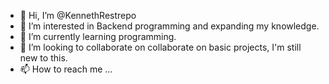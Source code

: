 - 👋 Hi, I’m @KennethRestrepo
- 👀 I’m interested in Backend programming and expanding my knowledge.
- 🌱 I’m currently learning programming.
- 💞️ I’m looking to collaborate on collaborate on basic projects, I'm still new to this.
- 📫 How to reach me ...

<!---
KennethRestrepo/KennethRestrepo is a ✨ special ✨ repository because its `README.md` (this file) appears on your GitHub profile.
You can click the Preview link to take a look at your changes.
--->
